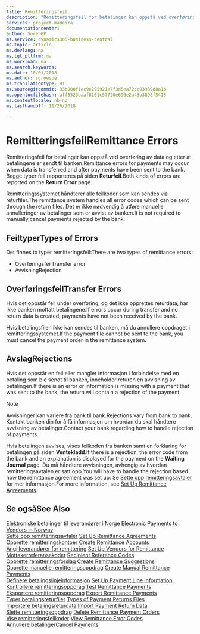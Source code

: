 ```yaml
---
title: Remitteringsfeil
description: "Remitteringsfeil for betalinger kan oppstå ved overføring av data og etter at betalingene er sendt til banken. Begge typer feil rapporteres på siden **Returfeil**."
services: project-madeira
documentationcenter: 
author: SorenGP
ms.service: dynamics365-business-central
ms.topic: article
ms.devlang: na
ms.tgt_pltfrm: na
ms.workload: na
ms.search.keywords: 
ms.date: 10/01/2018
ms.author: sgroespe
ms.translationtype: HT
ms.sourcegitcommit: 33b900f1ac9e295921e7f3d6ea72cc93939d8a1b
ms.openlocfilehash: aff5523baaf8161c57720e690e2a43b3898f5416
ms.contentlocale: nb-no
ms.lasthandoff: 11/26/2018

---
```

# <a name="remittance-errors"></a><span data-ttu-id="cc342-104">Remitteringsfeil</span><span class="sxs-lookup"><span data-stu-id="cc342-104">Remittance Errors</span></span>
<span data-ttu-id="cc342-105">Remitteringsfeil for betalinger kan oppstå ved overføring av data og etter at betalingene er sendt til banken.</span><span class="sxs-lookup"><span data-stu-id="cc342-105">Remittance errors for payments may occur when data is transferred and after payments have been sent to the bank.</span></span> <span data-ttu-id="cc342-106">Begge typer feil rapporteres på siden **Returfeil**.</span><span class="sxs-lookup"><span data-stu-id="cc342-106">Both kinds of errors are reported on the **Return Error** page.</span></span>  

<span data-ttu-id="cc342-107">Remitteringssystemet håndterer alle feilkoder som kan sendes via returfiler.</span><span class="sxs-lookup"><span data-stu-id="cc342-107">The remittance system handles all error codes which can be sent through the return files.</span></span> <span data-ttu-id="cc342-108">Det er ikke nødvendig å utføre manuelle annulleringer av betalinger som er avvist av banken.</span><span class="sxs-lookup"><span data-stu-id="cc342-108">It is not required to manually cancel payments rejected by the bank.</span></span>  

## <a name="types-of-errors"></a><span data-ttu-id="cc342-109">Feiltyper</span><span class="sxs-lookup"><span data-stu-id="cc342-109">Types of Errors</span></span>  
<span data-ttu-id="cc342-110">Det finnes to typer remitteringsfeil:</span><span class="sxs-lookup"><span data-stu-id="cc342-110">There are two types of remittance errors:</span></span>  

- <span data-ttu-id="cc342-111">Overføringsfeil</span><span class="sxs-lookup"><span data-stu-id="cc342-111">Transfer error</span></span>  
- <span data-ttu-id="cc342-112">Avvisning</span><span class="sxs-lookup"><span data-stu-id="cc342-112">Rejection</span></span>  

## <a name="transfer-errors"></a><span data-ttu-id="cc342-113">Overføringsfeil</span><span class="sxs-lookup"><span data-stu-id="cc342-113">Transfer Errors</span></span>  
<span data-ttu-id="cc342-114">Hvis det oppstår feil under overføring, og det ikke opprettes returdata, har ikke banken mottatt betalingene.</span><span class="sxs-lookup"><span data-stu-id="cc342-114">If errors occur during transfer and no return data is created, payments have not been received by the bank.</span></span>  

<span data-ttu-id="cc342-115">Hvis betalingsfilen ikke kan sendes til banken, må du annullere oppdraget i remitteringssystemet.</span><span class="sxs-lookup"><span data-stu-id="cc342-115">If the payment file cannot be sent to the bank, you must cancel the payment order in the remittance system.</span></span>  

## <a name="rejections"></a><span data-ttu-id="cc342-116">Avslag</span><span class="sxs-lookup"><span data-stu-id="cc342-116">Rejections</span></span>  
<span data-ttu-id="cc342-117">Hvis det oppstår en feil eller mangler informasjon i forbindelse med en betaling som ble sendt til banken, inneholder returen en avvisning av betalingen.</span><span class="sxs-lookup"><span data-stu-id="cc342-117">If there is an error or information is missing with a payment that was sent to the bank, the return will contain a rejection of the payment.</span></span>  

> [!NOTE]  
>  <span data-ttu-id="cc342-118">Avvisninger kan variere fra bank til bank.</span><span class="sxs-lookup"><span data-stu-id="cc342-118">Rejections vary from bank to bank.</span></span> <span data-ttu-id="cc342-119">Kontakt banken din for å få informasjon om hvordan du skal håndtere avvisning av betalinger.</span><span class="sxs-lookup"><span data-stu-id="cc342-119">Contact your bank regarding how to handle rejection of payments.</span></span>  

<span data-ttu-id="cc342-120">Hvis betalingen avvises, vises feilkoden fra banken samt en forklaring for betalingen på siden **Ventekladd**.</span><span class="sxs-lookup"><span data-stu-id="cc342-120">If there is a rejection, the error code from the bank and an explanation is displayed for the payment on the **Waiting Journal** page.</span></span> <span data-ttu-id="cc342-121">Du må håndtere avvisningen, avhengig av hvordan remitteringsavtalen er satt opp.</span><span class="sxs-lookup"><span data-stu-id="cc342-121">You will have to handle the rejection based how the remittance agreement was set up.</span></span> <span data-ttu-id="cc342-122">Se [Sette opp remitteringsavtaler](how-to-set-up-remittance-agreements.md) for mer informasjon.</span><span class="sxs-lookup"><span data-stu-id="cc342-122">For more information, see [Set Up Remittance Agreements](how-to-set-up-remittance-agreements.md).</span></span>  

## <a name="see-also"></a><span data-ttu-id="cc342-123">Se også</span><span class="sxs-lookup"><span data-stu-id="cc342-123">See Also</span></span>  
 <span data-ttu-id="cc342-124">[Elektroniske betalinger til leverandører i Norge](electronic-payments-to-vendors-in-norway.md) </span><span class="sxs-lookup"><span data-stu-id="cc342-124">[Electronic Payments to Vendors in Norway](electronic-payments-to-vendors-in-norway.md) </span></span>  
 <span data-ttu-id="cc342-125">[Sette opp remitteringsavtaler](how-to-set-up-remittance-agreements.md) </span><span class="sxs-lookup"><span data-stu-id="cc342-125">[Set Up Remittance Agreements](how-to-set-up-remittance-agreements.md) </span></span>  
 <span data-ttu-id="cc342-126">[Opprette remitteringskontoer](how-to-create-remittance-accounts.md) </span><span class="sxs-lookup"><span data-stu-id="cc342-126">[Create Remittance Accounts](how-to-create-remittance-accounts.md) </span></span>  
 <span data-ttu-id="cc342-127">[Angi leverandører for remittering](how-to-set-up-vendors-for-remittance.md) </span><span class="sxs-lookup"><span data-stu-id="cc342-127">[Set Up Vendors for Remittance](how-to-set-up-vendors-for-remittance.md) </span></span>  
 <span data-ttu-id="cc342-128">[Mottakerreferansekoder](recipient-reference-codes.md) </span><span class="sxs-lookup"><span data-stu-id="cc342-128">[Recipient Reference Codes](recipient-reference-codes.md) </span></span>  
 <span data-ttu-id="cc342-129">[Opprette remitteringsforslag](how-to-create-remittance-suggestions.md) </span><span class="sxs-lookup"><span data-stu-id="cc342-129">[Create Remittance Suggestions](how-to-create-remittance-suggestions.md) </span></span>  
 <span data-ttu-id="cc342-130">[Opprette manuelle remitteringsoppdrag](how-to-create-manual-remittance-payments.md) </span><span class="sxs-lookup"><span data-stu-id="cc342-130">[Create Manual Remittance Payments](how-to-create-manual-remittance-payments.md) </span></span>  
 <span data-ttu-id="cc342-131">[Definere betalingslinjeinformasjon](how-to-set-up-payment-line-information.md) </span><span class="sxs-lookup"><span data-stu-id="cc342-131">[Set Up Payment Line Information](how-to-set-up-payment-line-information.md) </span></span>  
 <span data-ttu-id="cc342-132">[Kontrollere remitteringsoppdrag](how-to-test-remittance-payments.md) </span><span class="sxs-lookup"><span data-stu-id="cc342-132">[Test Remittance Payments](how-to-test-remittance-payments.md) </span></span>  
 <span data-ttu-id="cc342-133">[Eksportere remitteringsoppdrag](how-to-export-remittance-payments.md) </span><span class="sxs-lookup"><span data-stu-id="cc342-133">[Export Remittance Payments](how-to-export-remittance-payments.md) </span></span>  
 <span data-ttu-id="cc342-134">[Typer betalingsreturfiler](types-of-payment-returns-files.md) </span><span class="sxs-lookup"><span data-stu-id="cc342-134">[Types of Payment Returns Files](types-of-payment-returns-files.md) </span></span>  
 <span data-ttu-id="cc342-135">[Importere betalingsreturdata](how-to-import-payment-return-data.md) </span><span class="sxs-lookup"><span data-stu-id="cc342-135">[Import Payment Return Data](how-to-import-payment-return-data.md) </span></span>  
 <span data-ttu-id="cc342-136">[Slette remitteringsoppdrag](how-to-delete-remittance-payment-orders.md) </span><span class="sxs-lookup"><span data-stu-id="cc342-136">[Delete Remittance Payment Orders](how-to-delete-remittance-payment-orders.md) </span></span>  
 <span data-ttu-id="cc342-137">[Vise remitteringsfeilkoder](how-to-view-remittance-error-codes.md) </span><span class="sxs-lookup"><span data-stu-id="cc342-137">[View Remittance Error Codes](how-to-view-remittance-error-codes.md) </span></span>  
 [<span data-ttu-id="cc342-138">Annullere betalinger</span><span class="sxs-lookup"><span data-stu-id="cc342-138">Cancel Payments</span></span>](how-to-cancel-payments.md)

